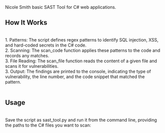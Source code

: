 Nicole Smith basic SAST Tool for C# web applications.

<h2>How It Works</h2><br>
1. Patterns: The script defines regex patterns to identify SQL injection, XSS, and hard-coded secrets in the C# code.<br>
2. Scanning: The scan_code function applies these patterns to the code and records any matches.<br>
3. File Reading: The scan_file function reads the content of a given file and scans it for vulnerabilities.<br>
3. Output: The findings are printed to the console, indicating the type of vulnerability, the line number, and the code snippet that matched the pattern.
<br><br>
<h2>Usage</h2><br>
Save the script as sast_tool.py and run it from the command line, providing the paths to the C# files you want to scan:
